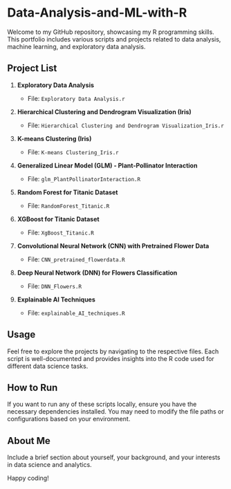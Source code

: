 # Data-Analysis-and-ML-with-R

Welcome to my GitHub repository, showcasing my R programming skills. This portfolio includes various scripts and projects related to data analysis, machine learning, and exploratory data analysis.

## Project List

1. **Exploratory Data Analysis**
   - File: `Exploratory Data Analysis.r`

2. **Hierarchical Clustering and Dendrogram Visualization (Iris)**
   - File: `Hierarchical Clustering and Dendrogram Visualization_Iris.r`

3. **K-means Clustering (Iris)**
   - File: `K-means Clustering_Iris.r`

4. **Generalized Linear Model (GLM) - Plant-Pollinator Interaction**
   - File: `glm_PlantPollinatorInteraction.R`

5. **Random Forest for Titanic Dataset**
   - File: `RandomForest_Titanic.R`

6. **XGBoost for Titanic Dataset**
   - File: `XgBoost_Titanic.R`

7. **Convolutional Neural Network (CNN) with Pretrained Flower Data**
   - File: `CNN_pretrained_flowerdata.R`

8. **Deep Neural Network (DNN) for Flowers Classification**
   - File: `DNN_Flowers.R`

9. **Explainable AI Techniques**
   - File: `explainable_AI_techniques.R`


## Usage

Feel free to explore the projects by navigating to the respective files. Each script is well-documented and provides insights into the R code used for different data science tasks.

## How to Run

If you want to run any of these scripts locally, ensure you have the necessary dependencies installed. You may need to modify the file paths or configurations based on your environment.

## About Me

Include a brief section about yourself, your background, and your interests in data science and analytics.


Happy coding!
